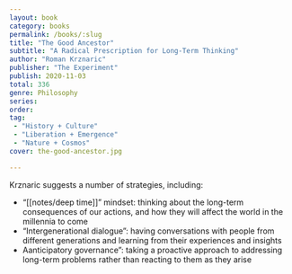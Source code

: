 ```yaml
---
layout: book
category: books
permalink: /books/:slug
title: "The Good Ancestor"
subtitle: "A Radical Prescription for Long-Term Thinking"
author: "Roman Krznaric"
publisher: "The Experiment"
publish: 2020-11-03
total: 336
genre: Philosophy
series:
order:
tag:
 - "History + Culture"
 - "Liberation + Emergence"
 - "Nature + Cosmos"
cover: the-good-ancestor.jpg

---
```


Krznaric suggests a number of strategies, including:  
  
- “[[notes/deep time]]” mindset: thinking about the long-term consequences of our actions, and how they will affect the world in the millennia to come
- “Intergenerational dialogue”: having conversations with people from different generations and learning from their experiences and insights
- Aanticipatory governance”: taking a proactive approach to addressing long-term problems rather than reacting to them as they arise
